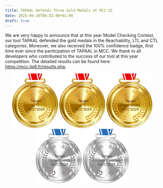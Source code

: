 ```yaml
---
title: TAPAAL Defends Three Gold Medals at MCC'25
date: 2025-06-26T08:52:00+01:00
draft: true
---
```


We are very happy to announce that at this year Model Checking Contest, our tool TAPAAL defended the gold medals in the Reachability, LTL and CTL categories. 
Moreover, we also received the 100% confidence badge, first time ever since the pariticpation of TAPAAL in MCC. We thank to all developers who contributed to the success of our tool at this year competition. The detailed results can be found here: 
https://mcc.lip6.fr/results.php.


<center>
   <img src="/news/mcc24/gold-CTL-2024.png" width="150">
   <img src="/news/mcc24/gold-LTL-2024.png" width="150">
   <img src="/news/mcc24/gold-Reachability-2024.png" width="150"> 
   <img src="/news/mcc24/silver-UpperBounds-2024.png" width="150">
   <img src="/news/mcc24/silver-GlobalProperties-2024.png" width="150">
</center>

